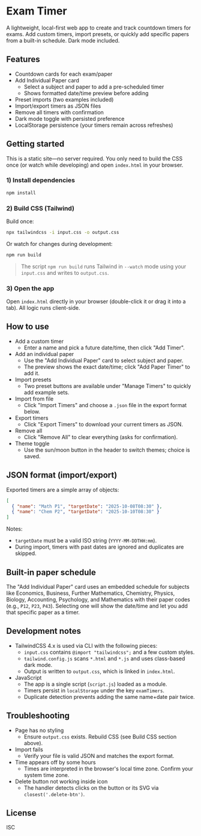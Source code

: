 # Exam Timer

A lightweight, local-first web app to create and track countdown timers for exams. Add custom timers, import presets, or quickly add specific papers from a built-in schedule. Dark mode included.

## Features

- Countdown cards for each exam/paper
- Add Individual Paper card
  - Select a subject and paper to add a pre-scheduled timer
  - Shows formatted date/time preview before adding
- Preset imports (two examples included)
- Import/export timers as JSON files
- Remove all timers with confirmation
- Dark mode toggle with persisted preference
- LocalStorage persistence (your timers remain across refreshes)

## Getting started

This is a static site—no server required. You only need to build the CSS once (or watch while developing) and open `index.html` in your browser.

### 1) Install dependencies

```cmd
npm install
```

### 2) Build CSS (Tailwind)

Build once:

```cmd
npx tailwindcss -i input.css -o output.css
```

Or watch for changes during development:

```cmd
npm run build
```

> The script `npm run build` runs Tailwind in `--watch` mode using your `input.css` and writes to `output.css`.

### 3) Open the app

Open `index.html` directly in your browser (double-click it or drag it into a tab). All logic runs client-side.

## How to use

- Add a custom timer
  - Enter a name and pick a future date/time, then click "Add Timer".
- Add an individual paper
  - Use the "Add Individual Paper" card to select subject and paper.
  - The preview shows the exact date/time; click "Add Paper Timer" to add it.
- Import presets
  - Two preset buttons are available under "Manage Timers" to quickly add example sets.
- Import from file
  - Click "Import Timers" and choose a `.json` file in the export format below.
- Export timers
  - Click "Export Timers" to download your current timers as JSON.
- Remove all
  - Click "Remove All" to clear everything (asks for confirmation).
- Theme toggle
  - Use the sun/moon button in the header to switch themes; choice is saved.

## JSON format (import/export)

Exported timers are a simple array of objects:

```json
[
  { "name": "Math P1", "targetDate": "2025-10-08T08:30" },
  { "name": "Chem P2", "targetDate": "2025-10-10T08:30" }
]
```

Notes:
- `targetDate` must be a valid ISO string (`YYYY-MM-DDTHH:mm`).
- During import, timers with past dates are ignored and duplicates are skipped.

## Built-in paper schedule

The "Add Individual Paper" card uses an embedded schedule for subjects like Economics, Business, Further Mathematics, Chemistry, Physics, Biology, Accounting, Psychology, and Mathematics with their paper codes (e.g., `P12`, `P23`, `P43`). Selecting one will show the date/time and let you add that specific paper as a timer.

## Development notes

- TailwindCSS 4.x is used via CLI with the following pieces:
  - `input.css` contains `@import "tailwindcss";` and a few custom styles.
  - `tailwind.config.js` scans `*.html` and `*.js` and uses class-based dark mode.
  - Output is written to `output.css`, which is linked in `index.html`.
- JavaScript
  - The app is a single script (`script.js`) loaded as a module.
  - Timers persist in `localStorage` under the key `examTimers`.
  - Duplicate detection prevents adding the same name+date pair twice.

## Troubleshooting

- Page has no styling
  - Ensure `output.css` exists. Rebuild CSS (see Build CSS section above).
- Import fails
  - Verify your file is valid JSON and matches the export format.
- Time appears off by some hours
  - Times are interpreted in the browser's local time zone. Confirm your system time zone.
- Delete button not working inside icon
  - The handler detects clicks on the button or its SVG via `closest('.delete-btn')`.

## License

ISC
